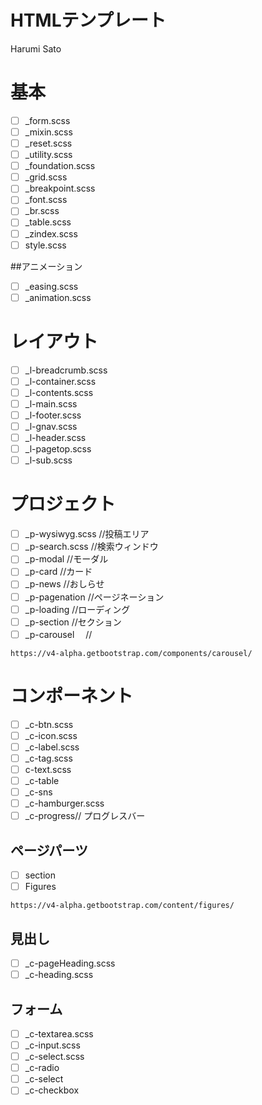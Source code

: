 # HTMLテンプレート

Harumi Sato

# 基本

- [ ] _form.scss
- [ ] _mixin.scss
- [ ] _reset.scss
- [ ] _utility.scss
- [ ] _foundation.scss
- [ ] _grid.scss
- [ ] _breakpoint.scss
- [ ] _font.scss
- [ ] _br.scss
- [ ] _table.scss
- [ ] _zindex.scss
- [ ] style.scss

##アニメーション

- [ ] _easing.scss
- [ ] _animation.scss

# レイアウト

- [ ] _l-breadcrumb.scss
- [ ] _l-container.scss
- [ ] _l-contents.scss
- [ ] _l-main.scss
- [ ] _l-footer.scss
- [ ] _l-gnav.scss
- [ ] _l-header.scss
- [ ] _l-pagetop.scss
- [ ] _l-sub.scss

# プロジェクト

- [ ] _p-wysiwyg.scss //投稿エリア
- [ ] _p-search.scss //検索ウィンドウ
- [ ] _p-modal //モーダル
- [ ] _p-card //カード
- [ ] _p-news //おしらせ
- [ ] _p-pagenation //ページネーション
- [ ] _p-loading //ローディング
- [ ] _p-section //セクション
- [ ] _p-carousel 　//

```
https://v4-alpha.getbootstrap.com/components/carousel/
```

# コンポーネント

- [ ] _c-btn.scss
- [ ] _c-icon.scss
- [ ] _c-label.scss
- [ ] _c-tag.scss
- [ ] c-text.scss
- [ ] _c-table
- [ ] _c-sns
- [ ] _c-hamburger.scss
- [ ] _c-progress// プログレスバー

## ページパーツ
- [ ] section
- [ ] Figures

```
https://v4-alpha.getbootstrap.com/content/figures/
```

## 見出し
- [ ] _c-pageHeading.scss
- [ ] _c-heading.scss

## フォーム

- [ ] _c-textarea.scss
- [ ] _c-input.scss
- [ ] _c-select.scss
- [ ] _c-radio
- [ ] _c-select
- [ ] _c-checkbox